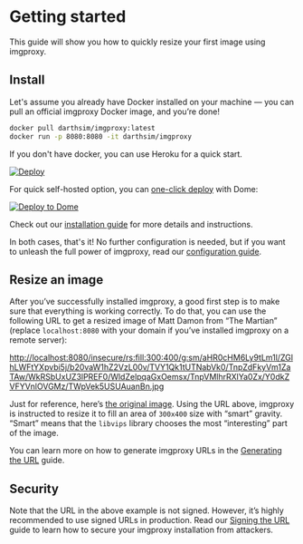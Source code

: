 # Getting started

This guide will show you how to quickly resize your first image using imgproxy.

## Install

Let's assume you already have Docker installed on your machine — you can pull an official imgproxy Docker image, and you’re done!

```bash
docker pull darthsim/imgproxy:latest
docker run -p 8080:8080 -it darthsim/imgproxy
```

If you don't have docker, you can use Heroku for a quick start.

[![Deploy](https://www.herokucdn.com/deploy/button.svg)](https://heroku.com/deploy?template=https://github.com/DarthSim/imgproxy)

For quick self-hosted option, you can [one-click deploy](https://app.trydome.io/signup?package=imgproxy) with Dome:

[![Deploy to Dome](https://trydome.io/button.svg)](https://app.trydome.io/signup?package=imgproxy)

Check out our [installation guide](installation.md) for more details and instructions.

In both cases, that's it! No further configuration is needed, but if you want to unleash the full power of imgproxy, read our [configuration guide](configuration.md).

## Resize an image

After you’ve successfully installed imgproxy, a good first step is to make sure that everything is working correctly. To do that, you can use the following URL to get a resized image of Matt Damon from “The Martian” (replace `localhost:8080` with your domain if you’ve installed imgproxy on a remote server):

[http://localhost:8080/insecure/rs:fill:300:400/g:sm/aHR0cHM6Ly9tLm1l/ZGlhLWFtYXpvbi5j/b20vaW1hZ2VzL00v/TVY1Qk1tUTNabVk0/TnpZdFkyVm1ZaTAw/WkRSbUxUZ3lPREF0/WldZelpqaGxOemsx/TnpVMlhrRXlYa0Zx/Y0dkZVFYVnlOVGMz/TWpVek5USUAuanBn.jpg](http://localhost:8080/insecure/rs:fill:300:400/g:sm/aHR0cHM6Ly9tLm1l/ZGlhLWFtYXpvbi5j/b20vaW1hZ2VzL00v/TVY1Qk1tUTNabVk0/TnpZdFkyVm1ZaTAw/WkRSbUxUZ3lPREF0/WldZelpqaGxOemsx/TnpVMlhrRXlYa0Zx/Y0dkZVFYVnlOVGMz/TWpVek5USUAuanBn.jpg)

Just for reference, here’s [the original image](https://m.media-amazon.com/images/M/MV5BMmQ3ZmY4NzYtY2VmYi00ZDRmLTgyODAtZWYzZjhlNzk1NzU2XkEyXkFqcGdeQXVyNTc3MjUzNTI@.jpg). Using the URL above, imgproxy is instructed to resize it to fill an area of `300x400` size with “smart” gravity. “Smart” means that the `libvips` library chooses the most “interesting” part of the image.

You can learn more on how to generate imgproxy URLs in the [Generating the URL](generating_the_url.md) guide.

## Security

Note that the URL in the above example is not signed. However, it’s highly recommended to use signed URLs in production. Read our [Signing the URL](signing_the_url.md) guide to learn how to secure your imgproxy installation from attackers.
